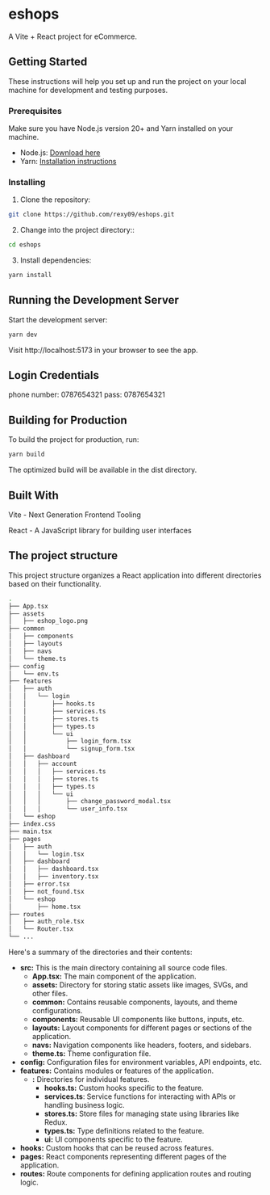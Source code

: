# eshops

A Vite + React project for eCommerce.

## Getting Started

These instructions will help you set up and run the project on your local machine for development and testing purposes.

### Prerequisites

Make sure you have Node.js version 20+ and Yarn installed on your machine.

- Node.js: [Download here](https://nodejs.org/)
- Yarn: [Installation instructions](https://classic.yarnpkg.com/en/docs/install/)

### Installing

1. Clone the repository:

```bash
git clone https://github.com/rexy09/eshops.git
```

2. Change into the project directory::

```bash
cd eshops
```

3. Install dependencies:
```bash
yarn install
```

## Running the Development Server
Start the development server:
```bash
yarn dev
```
Visit http://localhost:5173 in your browser to see the app.

## Login Credentials
phone number: 0787654321
pass: 0787654321

## Building for Production
To build the project for production, run:
```bash
yarn build
```
The optimized build will be available in the dist directory.

## Built With
Vite - Next Generation Frontend Tooling

React - A JavaScript library for building user interfaces

## The project structure
This project structure organizes a React application into different directories based on their functionality. 

```bash
.
├── App.tsx
├── assets
│   ├── eshop_logo.png
├── common
│   ├── components
│   ├── layouts
│   ├── navs
│   └── theme.ts
├── config
│   └── env.ts
├── features
│   ├── auth
│   │   └── login
│   │       ├── hooks.ts
│   │       ├── services.ts
│   │       ├── stores.ts
│   │       ├── types.ts
│   │       └── ui
│   │           ├── login_form.tsx
│   │           └── signup_form.tsx
│   ├── dashboard
│   │   ├── account
│   │   │   ├── services.ts
│   │   │   ├── stores.ts
│   │   │   ├── types.ts
│   │   │   └── ui
│   │   │       ├── change_password_modal.tsx
│   │   │       └── user_info.tsx
│   └── eshop
├── index.css
├── main.tsx
├── pages
│   ├── auth
│   │   └── login.tsx
│   ├── dashboard
│   │   ├── dashboard.tsx
│   │   ├── inventory.tsx
│   ├── error.tsx
│   ├── not_found.tsx
│   └── eshop
│       ├── home.tsx
├── routes
│   ├── auth_role.tsx
│   └── Router.tsx
└── ...

```
Here's a summary of the directories and their contents:

- **src:** This is the main directory containing all source code files.
   - **App.tsx:** The main component of the application.
   - **assets:** Directory for storing static assets like images, SVGs, and other files.
   - **common:** Contains reusable components, layouts, and theme configurations.
   - **components:** Reusable UI components like buttons, inputs, etc.
   - **layouts:** Layout components for different pages or sections of the application.
   - **navs:** Navigation components like headers, footers, and sidebars.
   - **theme.ts:** Theme configuration file.
- **config:** Configuration files for environment variables, API endpoints, etc.
- **features:** Contains modules or features of the application.
   - **<feature-name>:** Directories for individual features.
      - **hooks.ts:** Custom hooks specific to the feature.
      - **services.ts**: Service functions for interacting with APIs or handling business logic.
      - **stores.ts:** Store files for managing state using libraries like Redux.
      - **types.ts:** Type definitions related to the feature.
      - **ui:** UI components specific to the feature.
- **hooks:** Custom hooks that can be reused across features.
- **pages:** React components representing different pages of the application.
- **routes:** Route components for defining application routes and routing logic.
